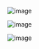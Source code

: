 ![image](https://user-images.githubusercontent.com/101042725/195358594-a3667591-c9f6-4dde-b120-77494bcc20fd.png)

![image](https://user-images.githubusercontent.com/101042725/195358719-e355026b-d188-40a9-a102-8fced5e12a76.png)

![image](https://user-images.githubusercontent.com/101042725/195358864-961b9250-a122-4451-b3b0-8ff7406a6d46.png)
